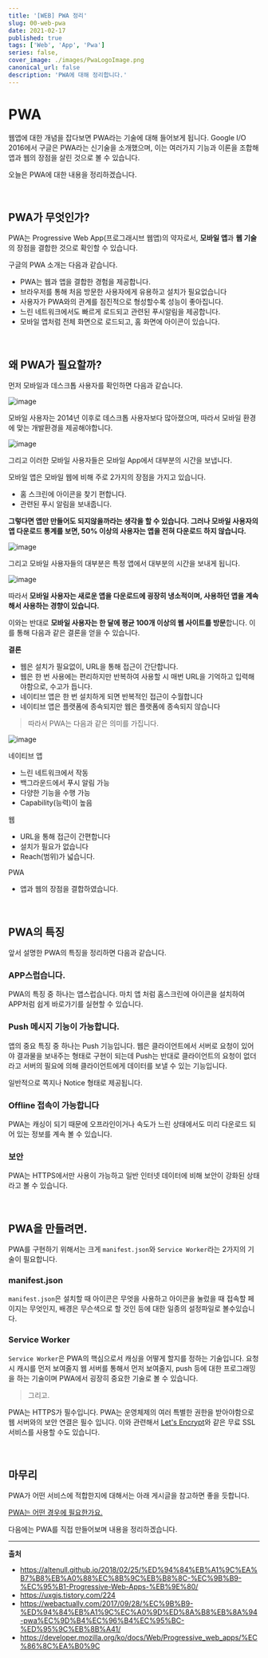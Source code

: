 ```yaml
---
title: '[WEB] PWA 정리'
slug: 00-web-pwa
date: 2021-02-17
published: true
tags: ['Web', 'App', 'Pwa']
series: false,
cover_image: ./images/PwaLogoImage.png
canonical_url: false
description: 'PWA에 대해 정리합니다.'
---
```


# PWA

웹앱에 대한 개념을 잡다보면 PWA라는 기술에 대해 들어보게 됩니다. Google I/O 2016에서 구글은 PWA라는 신기술을 소개했으며, 이는 여러가지 기능과 이론을 조합해 앱과 웹의 장점을 살린 것으로 볼 수 있습니다.

오늘은 PWA에 대한 내용을 정리하겠습니다.

<br/>

## PWA가 무엇인가?

PWA는 Progressive Web App(프로그래시브 웹앱)의 약자로서, **모바일 앱**과 **웹 기술**의 장점을 결합한 것으로 확인할 수 있습니다.

구글의 PWA 소개는 다음과 같습니다.

- PWA는 웹과 앱을 결합한 경험을 제공합니다.
- 브라우저를 통해 처음 방문한 사용자에게 유용하고 설치가 필요없습니다
- 사용자가 PWA와의 관계를 점진적으로 형성할수록 성능이 좋아집니다.
- 느린 네트워크에서도 빠르게 로드되고 관련된 푸시알림을 제공합니다.
- 모바일 앱처럼 전체 화면으로 로드되고, 홈 화면에 아이콘이 있습니다.

<br/>

## 왜 PWA가 필요할까?

먼저 모바일과 데스크톱 사용자를 확인하면 다음과 같습니다.

![image](https://user-images.githubusercontent.com/42582516/108124737-e1547980-70ea-11eb-80f2-762bb0ecdc3b.png)

모바일 사용자는 2014년 이후로 데스크톱 사용자보다 많아졌으며, 따라서 모바일 환경에 맞는 개발환경을 제공해야합니다.

![image](https://user-images.githubusercontent.com/42582516/108124948-1791f900-70eb-11eb-814d-32ba1f10ba1c.png)

그리고 이러한 모바일 사용자들은 모바일 App에서 대부분의 시간을 보냅니다.

모바일 앱은 모바일 웹에 비해 주로 2가지의 장점을 가지고 있습니다.

- 홈 스크린에 아이콘을 찾기 편합니다.
- 관련된 푸시 알림을 보내줍니다.

**그렇다면 앱만 만들어도 되지않을까라는 생각을 할 수 있습니다. 그러나 모바일 사용자의 앱 다운로드 통계를 보면, 50% 이상의 사용자는 앱을 전혀 다운로드 하지 않습니다.**

![image](https://user-images.githubusercontent.com/42582516/108125198-7ce5ea00-70eb-11eb-9f2a-437ba7bec76e.png)

그리고 모바일 사용자들의 대부분은 특정 앱에서 대부분의 시간을 보내게 됩니다.

![image](https://user-images.githubusercontent.com/42582516/108125289-9850f500-70eb-11eb-9294-01faf6f4a15d.png)

따라서 **모바일 사용자는 새로운 앱을 다운로드에 굉장히 냉소적이며, 사용하던 앱을 계속해서 사용하는 경향이 있습니다.**

이와는 반대로 **모바일 사용자는 한 달에 평균 100개 이상의 웹 사이트를 방문**합니다. 이를 통해 다음과 같은 결론을 얻을 수 있습니다.

**결론**

- 웹은 설치가 필요없이, URL을 통해 접근이 간단합니다.
- 웹은 한 번 사용에는 편리하지만 반복하여 사용할 시 매번 URL을 기억하고 입력해야함으로, 수고가 듭니다.
- 네이티브 앱은 한 번 설치하게 되면 반복적인 접근이 수월합니다
- 네이티브 앱은 플랫폼에 종속되지만 웹은 플랫폼에 종속되지 않습니다

> 따라서 PWA는 다음과 같은 의미를 가집니다.

![image](https://user-images.githubusercontent.com/42582516/108125805-583e4200-70ec-11eb-9db1-be980686494c.png)

네이티브 앱

- 느린 네트워크에서 작동
- 백그라운드에서 푸시 알림 가능
- 다양한 기능을 수행 가능
- Capability(능력)이 높음

웹

- URL을 통해 접근이 간편합니다
- 설치가 필요가 없습니다
- Reach(범위)가 넓습니다.

PWA

- 앱과 웹의 장점을 결합하였습니다.

<br/>

## PWA의 특징

앞서 설명한 PWA의 특징을 정리하면 다음과 같습니다.

### APP스럽습니다.

PWA의 특징 중 하나는 앱스럽습니다. 마치 앱 처럼 홈스크린에 아이콘을 설치하여 APP처럼 쉽게 바로가기를 실현할 수 있습니다.

### Push 메시지 기능이 가능합니다.

앱의 중요 특징 중 하나는 Push 기능입니다. 웹은 클라이언트에서 서버로 요청이 있어야 결과물을 보내주는 형태로 구현이 되는데 Push는 반대로 클라이언트의 요청이 없더라고 서버의 필요에 의해 클라이언트에게 데이터를 보낼 수 있는 기능입니다.

일반적으로 쪽지나 Notice 형태로 제공됩니다.

### Offline 접속이 가능합니다

PWA는 캐싱이 되기 때문에 오프라인이거나 속도가 느린 상태에서도 미리 다운로드 되어 있는 정보를 계속 볼 수 있습니다.

### 보안

PWA는 HTTPS에서만 사용이 가능하고 일반 인터넷 데이터에 비해 보안이 강화된 상태라고 볼 수 있습니다.

<br/>

## PWA을 만들려면.

PWA를 구현하기 위해서는 크게 `manifest.json`와 `Service Worker`라는 2가지의 기술이 필요합니다.

### manifest.json

`manifest.json`은 설치할 때 아이콘은 무엇을 사용하고 아이콘을 눌렀을 때 접속할 페이지는 무엇인지, 배경은 무슨색으로 할 것인 등에 대한 일종의 설정파일로 볼수있습니다.

### Service Worker

`Service Worker`은 PWA의 핵심으로서 캐싱을 어떻게 할지를 정하는 기술입니다. 요청시 캐시를 먼저 보여줄지 웹 서버를 통해서 먼저 보여줄지, push 등에 대한 프로그래밍을 하는 기술이며 PWA에서 굉장히 중요한 기술로 볼 수 있습니다.

> 그리고.

PWA는 HTTPS가 필수입니다. PWA는 운영체제의 여러 특별한 권한을 받아야함으로 웹 서버와의 보안 연결은 필수 입니다. 이와 관련해서 [Let's Encrypt](https://letsencrypt.org/getting-started/)와 같은 무료 SSL 서비스를 사용할 수도 있습니다.

<br/>

## 마무리

PWA가 어떤 서비스에 적합한지에 대해서는 아래 게시글을 참고하면 좋을 듯합니다.

[PWA는 어떤 경우에 필요한가요.](https://webactually.com/2017/09/28/%EC%9B%B9-%ED%94%84%EB%A1%9C%EC%A0%9D%ED%8A%B8%EB%8A%94-pwa%EC%9D%B4%EC%96%B4%EC%95%BC-%ED%95%9C%EB%8B%A41/)

다음에는 PWA를 직접 만들어보며 내용을 정리하겠습니다.

---

**출처**

- https://altenull.github.io/2018/02/25/%ED%94%84%EB%A1%9C%EA%B7%B8%EB%A0%88%EC%8B%9C%EB%B8%8C-%EC%9B%B9-%EC%95%B1-Progressive-Web-Apps-%EB%9E%80/
- https://uxgjs.tistory.com/224
- https://webactually.com/2017/09/28/%EC%9B%B9-%ED%94%84%EB%A1%9C%EC%A0%9D%ED%8A%B8%EB%8A%94-pwa%EC%9D%B4%EC%96%B4%EC%95%BC-%ED%95%9C%EB%8B%A41/
- https://developer.mozilla.org/ko/docs/Web/Progressive_web_apps/%EC%86%8C%EA%B0%9C

